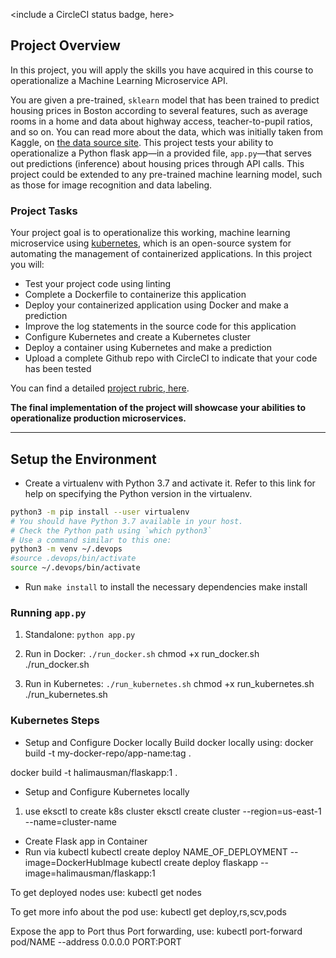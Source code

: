 <include a CircleCI status badge, here>

## Project Overview

In this project, you will apply the skills you have acquired in this course to operationalize a Machine Learning Microservice API. 

You are given a pre-trained, `sklearn` model that has been trained to predict housing prices in Boston according to several features, such as average rooms in a home and data about highway access, teacher-to-pupil ratios, and so on. You can read more about the data, which was initially taken from Kaggle, on [the data source site](https://www.kaggle.com/c/boston-housing). This project tests your ability to operationalize a Python flask app—in a provided file, `app.py`—that serves out predictions (inference) about housing prices through API calls. This project could be extended to any pre-trained machine learning model, such as those for image recognition and data labeling.

### Project Tasks

Your project goal is to operationalize this working, machine learning microservice using [kubernetes](https://kubernetes.io/), which is an open-source system for automating the management of containerized applications. In this project you will:
* Test your project code using linting
* Complete a Dockerfile to containerize this application
* Deploy your containerized application using Docker and make a prediction
* Improve the log statements in the source code for this application
* Configure Kubernetes and create a Kubernetes cluster
* Deploy a container using Kubernetes and make a prediction
* Upload a complete Github repo with CircleCI to indicate that your code has been tested

You can find a detailed [project rubric, here](https://review.udacity.com/#!/rubrics/2576/view).

**The final implementation of the project will showcase your abilities to operationalize production microservices.**

---

## Setup the Environment

* Create a virtualenv with Python 3.7 and activate it. Refer to this link for help on specifying the Python version in the virtualenv. 
```bash
python3 -m pip install --user virtualenv
# You should have Python 3.7 available in your host. 
# Check the Python path using `which python3`
# Use a command similar to this one:
python3 -m venv ~/.devops
#source .devops/bin/activate
source ~/.devops/bin/activate
```
* Run `make install` to install the necessary dependencies
make install
### Running `app.py`

1. Standalone:  `python app.py`

2. Run in Docker:  `./run_docker.sh`
chmod +x run_docker.sh
./run_docker.sh

3. Run in Kubernetes:  `./run_kubernetes.sh`
chmod +x run_kubernetes.sh
./run_kubernetes.sh

### Kubernetes Steps

* Setup and Configure Docker locally
Build docker locally using: docker build -t my-docker-repo/app-name:tag .

docker build -t halimausman/flaskapp:1 .

* Setup and Configure Kubernetes locally
1. use eksctl to create k8s cluster
eksctl create cluster --region=us-east-1 --name=cluster-name

* Create Flask app in Container
* Run via kubectl
kubectl create deploy NAME_OF_DEPLOYMENT --image=DockerHubImage 
kubectl create deploy flaskapp --image=halimausman/flaskapp:1

To get deployed nodes use:
kubectl get nodes

To get more info about the pod use:
kubectl get deploy,rs,scv,pods  

Expose the app to Port thus Port forwarding, use:
kubectl port-forward pod/NAME --address 0.0.0.0 PORT:PORT

